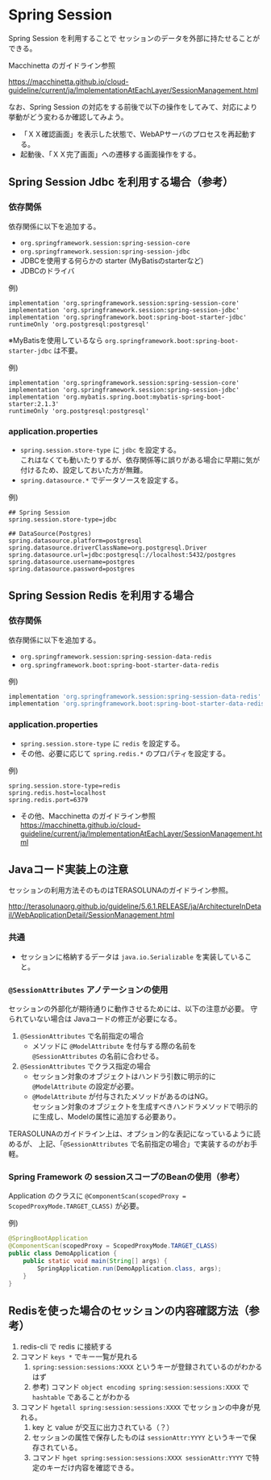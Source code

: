 Spring Session
===

Spring Session を利用することで
セッションのデータを外部に持たせることができる。

Macchinetta のガイドライン参照

https://macchinetta.github.io/cloud-guideline/current/ja/ImplementationAtEachLayer/SessionManagement.html


なお、Spring Session の対応をする前後で以下の操作をしてみて、対応により挙動がどう変わるか確認してみよう。
- 「ＸＸ確認画面」を表示した状態で、WebAPサーバのプロセスを再起動する。
- 起動後、「ＸＸ完了画面」への遷移する画面操作をする。


Spring Session Jdbc を利用する場合（参考）
---

### 依存関係
依存関係に以下を追加する。

- `org.springframework.session:spring-session-core`
- `org.springframework.session:spring-session-jdbc`
- JDBCを使用する何らかの starter (MyBatisのstarterなど)
- JDBCのドライバ

例)  
```
implementation 'org.springframework.session:spring-session-core'
implementation 'org.springframework.session:spring-session-jdbc'
implementation 'org.springframework.boot:spring-boot-starter-jdbc'
runtimeOnly 'org.postgresql:postgresql'
```

※MyBatisを使用しているなら `org.springframework.boot:spring-boot-starter-jdbc` は不要。

例)  
```
implementation 'org.springframework.session:spring-session-core'
implementation 'org.springframework.session:spring-session-jdbc'
implementation 'org.mybatis.spring.boot:mybatis-spring-boot-starter:2.1.3'
runtimeOnly 'org.postgresql:postgresql'
```

### application.properties
- `spring.session.store-type` に `jdbc` を設定する。  
  これはなくても動いたりするが、依存関係等に誤りがある場合に早期に気が付けるため、設定しておいた方が無難。
- `spring.datasource.*` でデータソースを設定する。

例)  
```
## Spring Session
spring.session.store-type=jdbc

## DataSource(Postgres)
spring.datasource.platform=postgresql
spring.datasource.driverClassName=org.postgresql.Driver
spring.datasource.url=jdbc:postgresql://localhost:5432/postgres
spring.datasource.username=postgres
spring.datasource.password=postgres
```


Spring Session Redis を利用する場合
---

### 依存関係
依存関係に以下を追加する。

- `org.springframework.session:spring-session-data-redis`
- `org.springframework.boot:spring-boot-starter-data-redis`


例)  
```groovy
implementation 'org.springframework.session:spring-session-data-redis'
implementation 'org.springframework.boot:spring-boot-starter-data-redis'
```

### application.properties
- `spring.session.store-type` に `redis` を設定する。  
- その他、必要に応じて `spring.redis.*` のプロパティを設定する。

例)  
```
spring.session.store-type=redis
spring.redis.host=localhost
spring.redis.port=6379
```

- その他、Macchinetta のガイドライン参照  
    https://macchinetta.github.io/cloud-guideline/current/ja/ImplementationAtEachLayer/SessionManagement.html


Javaコード実装上の注意
---

セッションの利用方法そのものはTERASOLUNAのガイドライン参照。

http://terasolunaorg.github.io/guideline/5.6.1.RELEASE/ja/ArchitectureInDetail/WebApplicationDetail/SessionManagement.html

### 共通
- セッションに格納するデータは `java.io.Serializable` を実装していること。

### `@SessionAttributes` アノテーションの使用

セッションの外部化が期待通りに動作させるためには、以下の注意が必要。
守られていない場合は Javaコードの修正が必要になる。

1. `@SessionAttributes` で名前指定の場合
    - メソッドに `@ModelAttribute` を付与する際の名前を `@SessionAttributes` の名前に合わせる。
1. `@SessionAttributes` でクラス指定の場合
    - セッション対象のオブジェクトはハンドラ引数に明示的に `@ModelAttribute` の設定が必要。
    - `@ModelAttribute` が付与されたメソッドがあるのはNG。  
    セッション対象のオブジェクトを生成すべきハンドラメソッドで明示的に生成し、Modelの属性に追加する必要あり。

TERASOLUNAのガイドライン上は、オプション的な表記になっているように読めるが、
上記、「`@SessionAttributes` で名前指定の場合」で実装するのがお手軽。

### Spring Framework の sessionスコープのBeanの使用（参考）

Application のクラスに `@ComponentScan(scopedProxy = ScopedProxyMode.TARGET_CLASS)` が必要。

例)  
```Java
@SpringBootApplication
@ComponentScan(scopedProxy = ScopedProxyMode.TARGET_CLASS)
public class DemoApplication {
    public static void main(String[] args) {
        SpringApplication.run(DemoApplication.class, args);
    }
}
```

Redisを使った場合のセッションの内容確認方法（参考）
---

1. redis-cli で redis に接続する
1. コマンド `keys *` でキー一覧が見れる
    1. `spring:session:sessions:XXXX` というキーが登録されているのがわかるはず
    1. 参考) コマンド `object encoding spring:session:sessions:XXXX` で `hashtable` であることがわかる
1. コマンド `hgetall spring:session:sessions:XXXX` でセッションの中身が見れる。
    1. key と value が交互に出力されている（？）
    1. セッションの属性で保存したものは `sessionAttr:YYYY` というキーで保存されている。
    1. コマンド `hget spring:session:sessions:XXXX sessionAttr:YYYY` で特定のキーだけ内容を確認できる。
